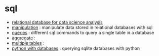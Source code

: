 # sql
- [relational database for data science analysis](relational-database-for-data-science-analysis)
- [manipulation](manipulation) : manipulate data stored in relational databases with sql
- [queries](queries) : different sql commands to query a single table in a database
- [aggregate](aggregate) :
- [multiple tables](multiple-tables) : 
- [python with databases](python-with-databases) : querying sqlite databases with python
